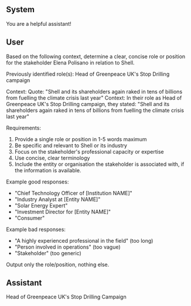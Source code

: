 ## System

You are a helpful assistant!

## User


Based on the following context, determine a clear, concise role or position for the stakeholder Elena Polisano in relation to Shell.

Previously identified role(s): Head of Greenpeace UK's Stop Drilling campaign

Context:
Quote: "Shell and its shareholders again raked in tens of billions from fuelling the climate crisis last year"
Context: In their role as Head of Greenpeace UK's Stop Drilling campaign, they stated: "Shell and its shareholders again raked in tens of billions from fuelling the climate crisis last year"

Requirements:
1. Provide a single role or position in 1-5 words maximum
2. Be specific and relevant to Shell or its industry
3. Focus on the stakeholder's professional capacity or expertise
4. Use concise, clear terminology
5. Include the entity or organisation the stakeholder is associated with, if the information is available.

Example good responses:
- "Chief Technology Officer of [Institution NAME]"
- "Industry Analyst at [Entity NAME]"
- "Solar Energy Expert"
- "Investment Director for [Entity NAME]"
- "Consumer"

Example bad responses:
- "A highly experienced professional in the field" (too long)
- "Person involved in operations" (too vague)
- "Stakeholder" (too generic)

Output only the role/position, nothing else.


## Assistant

Head of Greenpeace UK's Stop Drilling Campaign

